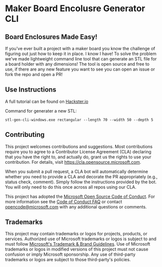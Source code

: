 # Maker Board Encolusre Generator CLI

## Board Enclosures Made Easy!
If you've ever built a project with a maker board you know the challenge of figuring out just how to keep it in place. I know I have! To solve the problem we've made lightweight command line tool that can generate an STL file for a board holder with any dimensions! The tool is open source and free to use, if there are any new feature you want to see you can open an issue or fork the repo and open a PR!

## Use Instructions
A full tutorial can be found on [Hackster.io](https://www.hackster.io/adi-azulay/make-custom-maker-board-enclosures-94261b)

Command for generater a new STL:
```
stl-gen-cli-windows.exe rectangular --length 70 --width 50 --depth 5
```

## Contributing

This project welcomes contributions and suggestions.  Most contributions require you to agree to a
Contributor License Agreement (CLA) declaring that you have the right to, and actually do, grant us
the rights to use your contribution. For details, visit https://cla.opensource.microsoft.com.

When you submit a pull request, a CLA bot will automatically determine whether you need to provide
a CLA and decorate the PR appropriately (e.g., status check, comment). Simply follow the instructions
provided by the bot. You will only need to do this once across all repos using our CLA.

This project has adopted the [Microsoft Open Source Code of Conduct](https://opensource.microsoft.com/codeofconduct/).
For more information see the [Code of Conduct FAQ](https://opensource.microsoft.com/codeofconduct/faq/) or
contact [opencode@microsoft.com](mailto:opencode@microsoft.com) with any additional questions or comments.

## Trademarks

This project may contain trademarks or logos for projects, products, or services. Authorized use of Microsoft 
trademarks or logos is subject to and must follow 
[Microsoft's Trademark & Brand Guidelines](https://www.microsoft.com/en-us/legal/intellectualproperty/trademarks/usage/general).
Use of Microsoft trademarks or logos in modified versions of this project must not cause confusion or imply Microsoft sponsorship.
Any use of third-party trademarks or logos are subject to those third-party's policies.
